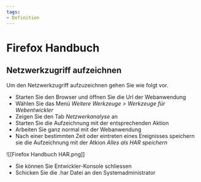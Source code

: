 ```yaml
---
tags:
- Definition
---
```

# Firefox Handbuch

## Netzwerkzugriff aufzeichnen

Um den Netzwerkzugriff aufzuzeichnen gehen Sie wie folgt vor.

* Starten Sie den Browser und öffnen Sie die Url der Webanwendung
* Wählen Sie das Menü *Weitere Werkzeuge > Werkzeuge für Webentwickler*
* Zeigen Sie den Tab *Netzwerkanalyse* an
* Starten Sie die Aufzeichnung mit der entsprechenden Aktion
* Arbeiten Sie ganz normal mit der Webanwendung
* Nach einer bestimmten Zeit oder eintreten eines Ereignisses speichern sie die Aufzeichnung mit der Atkion *Alles als HAR speichern*

![[Firefox Handbuch HAR.png]]

* Sie können Sie Entwickler-Konsole schliessen
* Schicken Sie die .har Datei an den Systemadministrator